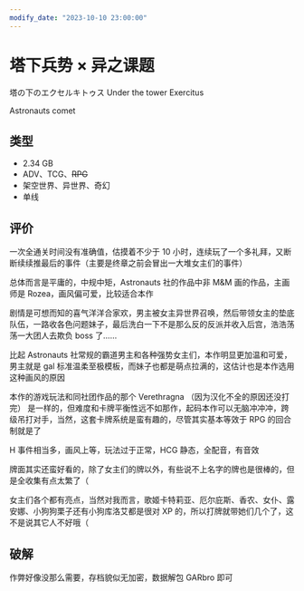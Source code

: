 ```yaml
---
modify_date: "2023-10-10 23:00:00"
---
```


# 塔下兵势 × 异之课题

塔の下のエクセルキトゥス Under the tower Exercitus

Astronauts comet

## 类型

- 2.34 GB
- ADV、TCG、~~RPG~~
- 架空世界、异世界、奇幻
- 单线

## 评价

一次全通关时间没有准确值，估摸着不少于 10 小时，连续玩了一个多礼拜，又断断续续推最后的事件（主要是终章之前会冒出一大堆女主们的事件）

总体而言是平庸的，中规中矩，Astronauts 社的作品中非 M&M 画的作品，主画师是 Rozea，画风偏可爱，比较适合本作

剧情是可想而知的喜气洋洋合家欢，男主被女主异世界召唤，然后带领女主的垫底队伍，一路收各色问题妹子，最后洗白一下不是那么反的反派并收入后宫，浩浩荡荡一大团人去欺负 boss 了……

比起 Astronauts 社常规的霸道男主和各种强势女主们，本作明显更加温和可爱，男主就是 gal 标准温柔至极模板，而妹子也都是萌点拉满的，这估计也是本作选用这种画风的原因

本作的游戏玩法和同社团作品的那个 Verethragna （因为汉化不全的原因还没打完） 是一样的，但难度和卡牌平衡性远不如那作，起码本作可以无脑冲冲冲，跨级吊打对手，当然，这套卡牌系统是蛮有趣的，尽管其实基本等效于 RPG 的回合制就是了

H 事件相当多，画风上等，玩法过于正常，HCG 静态，全配音，有音效

牌面其实还蛮好看的，除了女主们的牌以外，有些说不上名字的牌也是很棒的，但是全收集有点太繁了（

女主们各个都有亮点，当然对我而言，歌姬卡特莉亚、厄尔庇斯、香农、女仆、露安娜、小狗狗栗子还有小狗库洛艾都是很对 XP 的，所以打牌就带她们几个了，这不是说其它人不好哦（

## 破解

作弊好像没那么需要，存档貌似无加密，数据解包 GARbro 即可
